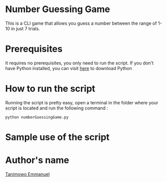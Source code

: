 # Number Guessing Game

This is a CLI game that allows you guess a number between the range of 1- 10 in just 7 trials.

# Prerequisites

It requires no prerequisites, you only need to run the script. If you don't have Python installed, you can visit [here](https://www.python.org/downloads/) to download Python

# How to run the script

Running the script is pretty easy, open a terminal in the folder where your script is located and run the following command :

`python numberGuessingGame.py`

# Sample use of the script

[](https://github.com/Mannuel25/Mini-Python-Projects/blob/master/number_guessing_game/script_screenshot.png)


# Author's name

[Tanimowo Emmanuel](https://github.com/Mannuel25)